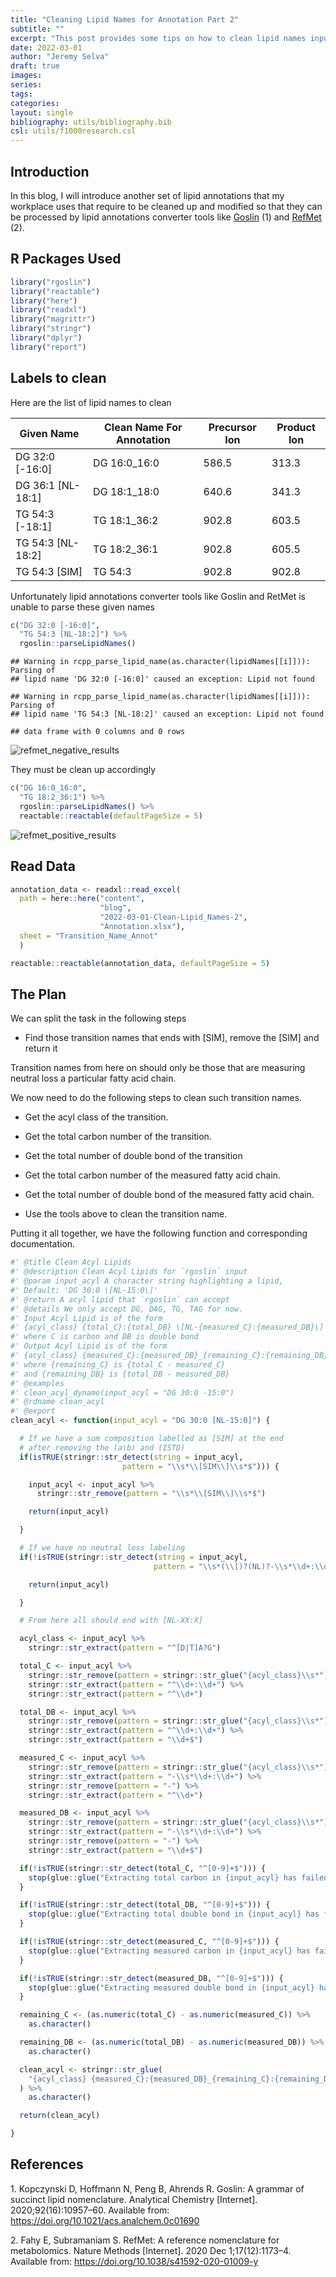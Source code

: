 ```yaml
---
title: "Cleaning Lipid Names for Annotation Part 2"
subtitle: ""
excerpt: "This post provides some tips on how to clean lipid names input suited for some current nomenclature tools using R"
date: 2022-03-01
author: "Jeremy Selva"
draft: true
images:
series:
tags:
categories:
layout: single
bibliography: utils/bibliography.bib
csl: utils/f1000research.csl
---
```


<script src="{{< blogdown/postref >}}index_files/core-js/shim.min.js"></script>
<script src="{{< blogdown/postref >}}index_files/react/react.min.js"></script>
<script src="{{< blogdown/postref >}}index_files/react/react-dom.min.js"></script>
<script src="{{< blogdown/postref >}}index_files/reactwidget/react-tools.js"></script>
<script src="{{< blogdown/postref >}}index_files/htmlwidgets/htmlwidgets.js"></script>
<script src="{{< blogdown/postref >}}index_files/reactable-binding/reactable.js"></script>
<script src="{{< blogdown/postref >}}index_files/core-js/shim.min.js"></script>
<script src="{{< blogdown/postref >}}index_files/react/react.min.js"></script>
<script src="{{< blogdown/postref >}}index_files/react/react-dom.min.js"></script>
<script src="{{< blogdown/postref >}}index_files/reactwidget/react-tools.js"></script>
<script src="{{< blogdown/postref >}}index_files/htmlwidgets/htmlwidgets.js"></script>
<script src="{{< blogdown/postref >}}index_files/reactable-binding/reactable.js"></script>

## Introduction

In this blog, I will introduce another set of lipid annotations that my workplace uses that require to be cleaned up and modified so that they can be processed by lipid annotations converter tools like [Goslin](https://lifs-tools.org/goslin) (1) and [RefMet](https://metabolomicsworkbench.org/databases/refmet/index.php) (2).

## R Packages Used

``` r
library("rgoslin")
library("reactable")
library("here")
library("readxl")
library("magrittr")
library("stringr")
library("dplyr")
library("report")
```

## Labels to clean

Here are the list of lipid names to clean

| Given Name          | Clean Name For Annotation | Precursor Ion | Product Ion |
|---------------------|---------------------------|---------------|-------------|
| DG 32:0 \[-16:0\]   | DG 16:0_16:0              | 586.5         | 313.3       |
| DG 36:1 \[NL-18:1\] | DG 18:1_18:0              | 640.6         | 341.3       |
| TG 54:3 \[-18:1\]   | TG 18:1_36:2              | 902.8         | 603.5       |
| TG 54:3 \[NL-18:2\] | TG 18:2_36:1              | 902.8         | 605.5       |
| TG 54:3 \[SIM\]     | TG 54:3                   | 902.8         | 902.8       |

Unfortunately lipid annotations converter tools like Goslin and RetMet is unable to parse these given names

``` r
c("DG 32:0 [-16:0]",
  "TG 54:3 [NL-18:2]") %>%
  rgoslin::parseLipidNames()
```

    ## Warning in rcpp_parse_lipid_name(as.character(lipidNames[[i]])): Parsing of
    ## lipid name 'DG 32:0 [-16:0]' caused an exception: Lipid not found

    ## Warning in rcpp_parse_lipid_name(as.character(lipidNames[[i]])): Parsing of
    ## lipid name 'TG 54:3 [NL-18:2]' caused an exception: Lipid not found

    ## data frame with 0 columns and 0 rows

![refmet_negative_results](refmet_negative_results.jpg)

They must be clean up accordingly

``` r
c("DG 16:0_16:0",
  "TG 18:2_36:1") %>%
  rgoslin::parseLipidNames() %>%
  reactable::reactable(defaultPageSize = 5)
```

<div id="htmlwidget-1" class="reactable html-widget" style="width:auto;height:auto;"></div>
<script type="application/json" data-for="htmlwidget-1">{"x":{"tag":{"name":"Reactable","attribs":{"data":{"Normalized.Name":["DG 16:0_16:0","TG 18:2_36:1"],"Original.Name":["DG 16:0_16:0","TG 18:2_36:1"],"Grammar":["Shorthand2020","Shorthand2020"],"Message":["NA","NA"],"Adduct":["NA","NA"],"Adduct.Charge":[0,0],"Lipid.Maps.Category":["GL","GL"],"Lipid.Maps.Main.Class":["DG","TG"],"Species.Name":["DG 32:0","TG 54:3"],"Molecular.Species.Name":["DG 16:0_16:0","TG 18:2_36:1"],"Sn.Position.Name":["NA","NA"],"Structure.Defined.Name":["NA","NA"],"Full.Structure.Name":["NA","NA"],"Functional.Class.Abbr":["[DG]","[TG]"],"Functional.Class.Synonyms":["[DG, DAG]","[TG, TAG]"],"Level":["MOLECULAR_SPECIES","MOLECULAR_SPECIES"],"Total.C":[32,54],"Total.OH":[0,0],"Total.DB":[0,3],"Mass":[568.50667553,870.80402686],"Sum.Formula":["C35H68O5","C57H106O5"],"FA1.Position":[-1,-1],"FA1.C":[16,18],"FA1.OH":[0,0],"FA1.DB":[0,2],"FA1.Bond.Type":["ESTER","ESTER"],"FA1.DB.Positions":["[]","[]"],"FA2.Position":[-1,-1],"FA2.C":[16,36],"FA2.OH":[0,0],"FA2.DB":[0,1],"FA2.Bond.Type":["ESTER","ESTER"],"FA2.DB.Positions":["[]","[]"],"LCB.Position":["NA","NA"],"LCB.C":["NA","NA"],"LCB.OH":["NA","NA"],"LCB.DB":["NA","NA"],"LCB.Bond.Type":[null,null],"LCB.DB.Positions":[null,null],"FA3.Position":[-1,-1],"FA3.C":[0,0],"FA3.OH":[0,0],"FA3.DB":[0,0],"FA3.Bond.Type":["ESTER","ESTER"],"FA3.DB.Positions":["[]","[]"],"FA4.Position":["NA","NA"],"FA4.C":["NA","NA"],"FA4.OH":["NA","NA"],"FA4.DB":["NA","NA"],"FA4.Bond.Type":[null,null],"FA4.DB.Positions":[null,null]},"columns":[{"accessor":"Normalized.Name","name":"Normalized.Name","type":"character"},{"accessor":"Original.Name","name":"Original.Name","type":"character"},{"accessor":"Grammar","name":"Grammar","type":"character"},{"accessor":"Message","name":"Message","type":"character"},{"accessor":"Adduct","name":"Adduct","type":"character"},{"accessor":"Adduct.Charge","name":"Adduct.Charge","type":"numeric"},{"accessor":"Lipid.Maps.Category","name":"Lipid.Maps.Category","type":"character"},{"accessor":"Lipid.Maps.Main.Class","name":"Lipid.Maps.Main.Class","type":"character"},{"accessor":"Species.Name","name":"Species.Name","type":"character"},{"accessor":"Molecular.Species.Name","name":"Molecular.Species.Name","type":"character"},{"accessor":"Sn.Position.Name","name":"Sn.Position.Name","type":"character"},{"accessor":"Structure.Defined.Name","name":"Structure.Defined.Name","type":"character"},{"accessor":"Full.Structure.Name","name":"Full.Structure.Name","type":"character"},{"accessor":"Functional.Class.Abbr","name":"Functional.Class.Abbr","type":"character"},{"accessor":"Functional.Class.Synonyms","name":"Functional.Class.Synonyms","type":"character"},{"accessor":"Level","name":"Level","type":"character"},{"accessor":"Total.C","name":"Total.C","type":"numeric"},{"accessor":"Total.OH","name":"Total.OH","type":"numeric"},{"accessor":"Total.DB","name":"Total.DB","type":"numeric"},{"accessor":"Mass","name":"Mass","type":"numeric"},{"accessor":"Sum.Formula","name":"Sum.Formula","type":"character"},{"accessor":"FA1.Position","name":"FA1.Position","type":"numeric"},{"accessor":"FA1.C","name":"FA1.C","type":"numeric"},{"accessor":"FA1.OH","name":"FA1.OH","type":"numeric"},{"accessor":"FA1.DB","name":"FA1.DB","type":"numeric"},{"accessor":"FA1.Bond.Type","name":"FA1.Bond.Type","type":"character"},{"accessor":"FA1.DB.Positions","name":"FA1.DB.Positions","type":"character"},{"accessor":"FA2.Position","name":"FA2.Position","type":"numeric"},{"accessor":"FA2.C","name":"FA2.C","type":"numeric"},{"accessor":"FA2.OH","name":"FA2.OH","type":"numeric"},{"accessor":"FA2.DB","name":"FA2.DB","type":"numeric"},{"accessor":"FA2.Bond.Type","name":"FA2.Bond.Type","type":"character"},{"accessor":"FA2.DB.Positions","name":"FA2.DB.Positions","type":"character"},{"accessor":"LCB.Position","name":"LCB.Position","type":"numeric"},{"accessor":"LCB.C","name":"LCB.C","type":"numeric"},{"accessor":"LCB.OH","name":"LCB.OH","type":"numeric"},{"accessor":"LCB.DB","name":"LCB.DB","type":"numeric"},{"accessor":"LCB.Bond.Type","name":"LCB.Bond.Type","type":"character"},{"accessor":"LCB.DB.Positions","name":"LCB.DB.Positions","type":"character"},{"accessor":"FA3.Position","name":"FA3.Position","type":"numeric"},{"accessor":"FA3.C","name":"FA3.C","type":"numeric"},{"accessor":"FA3.OH","name":"FA3.OH","type":"numeric"},{"accessor":"FA3.DB","name":"FA3.DB","type":"numeric"},{"accessor":"FA3.Bond.Type","name":"FA3.Bond.Type","type":"character"},{"accessor":"FA3.DB.Positions","name":"FA3.DB.Positions","type":"character"},{"accessor":"FA4.Position","name":"FA4.Position","type":"numeric"},{"accessor":"FA4.C","name":"FA4.C","type":"numeric"},{"accessor":"FA4.OH","name":"FA4.OH","type":"numeric"},{"accessor":"FA4.DB","name":"FA4.DB","type":"numeric"},{"accessor":"FA4.Bond.Type","name":"FA4.Bond.Type","type":"character"},{"accessor":"FA4.DB.Positions","name":"FA4.DB.Positions","type":"character"}],"defaultPageSize":5,"paginationType":"numbers","showPageInfo":true,"minRows":1,"dataKey":"28c45172401b46de1aaa0ffd50952b83","key":"28c45172401b46de1aaa0ffd50952b83"},"children":[]},"class":"reactR_markup"},"evals":[],"jsHooks":[]}</script>

![refmet_positive_results](refmet_positive_results.jpg)
## Read Data

``` r
annotation_data <- readxl::read_excel(
  path = here::here("content", 
                    "blog",
                    "2022-03-01-Clean-Lipid_Names-2",
                    "Annotation.xlsx"),
  sheet = "Transition_Name_Annot"
  )

reactable::reactable(annotation_data, defaultPageSize = 5)
```

<div id="htmlwidget-2" class="reactable html-widget" style="width:auto;height:auto;"></div>
<script type="application/json" data-for="htmlwidget-2">{"x":{"tag":{"name":"Reactable","attribs":{"data":{"Given Name":["DG 32:0 [-16:0]","DG 36:1 [NL-18:1]","TG 54:3  [-18:1]","TG 54:3  [NL-18:2]","TG 54:3  [SIM]","TG(O-50:2) [-18:1]","TG(O-50:2) [NL-18:2]","TG(O-50:2) [SIM]"],"Precursor Ion":[586.5,640.6,902.8,902.8,902.8,834.8,834.8,834.8],"Product Ion":[313.3,341.3,603.5,605.5,902.8,535.5,537.5,834.8]},"columns":[{"accessor":"Given Name","name":"Given Name","type":"character"},{"accessor":"Precursor Ion","name":"Precursor Ion","type":"numeric"},{"accessor":"Product Ion","name":"Product Ion","type":"numeric"}],"defaultPageSize":5,"paginationType":"numbers","showPageInfo":true,"minRows":1,"dataKey":"4ffa8319b24345681656a750f8c1e80e","key":"4ffa8319b24345681656a750f8c1e80e"},"children":[]},"class":"reactR_markup"},"evals":[],"jsHooks":[]}</script>

## The Plan

We can split the task in the following steps

-   Find those transition names that ends with \[SIM\], remove the \[SIM\] and return it

Transition names from here on should only be those that are measuring neutral loss a particular fatty acid chain.

We now need to do the following steps to clean such transition names.

-   Get the acyl class of the transition.

-   Get the total carbon number of the transition.

-   Get the total number of double bond of the transition

-   Get the total carbon number of the measured fatty acid chain.

-   Get the total number of double bond of the measured fatty acid chain.

-   Use the tools above to clean the transition name.

Putting it all together, we have the following function and corresponding documentation.

``` r
#' @title Clean Acyl Lipids
#' @description Clean Acyl Lipids for `rgoslin` input
#' @param input_acyl A character string highlighting a lipid,
#' Default: 'DG 30:0 \[NL-15:0\]'
#' @return A acyl lipid that `rgoslin` can accept
#' @details We only accept DG, DAG, TG, TAG for now.
#' Input Acyl Lipid is of the form
#' {acyl_class} {total_C}:{total_DB} \[NL-{measured_C}:{measured_DB}\]
#' where C is carbon and DB is double bond
#' Output Acyl Lipid is of the form
#' {acyl_class} {measured_C}:{measured_DB}_{remaining_C}:{remaining_DB}
#' where {remaining_C} is {total_C - measured_C}
#' and {remaining_DB} is {total_DB - measured_DB}
#' @examples
#' clean_acyl_dynamo(input_acyl = "DG 30:0 -15:0")
#' @rdname clean_acyl
#' @export
clean_acyl <- function(input_acyl = "DG 30:0 [NL-15:0]") {

  # If we have a sum composition labelled as [SIM] at the end
  # after removing the (a\b) and (ISTD)
  if(isTRUE(stringr::str_detect(string = input_acyl,
                         pattern = "\\s*\\[SIM\\]\\s*$"))) {

    input_acyl <- input_acyl %>%
      stringr::str_remove(pattern = "\\s*\\[SIM\\]\\s*$")

    return(input_acyl)

  }

  # If we have no neutral loss labeling
  if(!isTRUE(stringr::str_detect(string = input_acyl,
                                pattern = "\\s*(\\[)?(NL)?-\\s*\\d+:\\d+(\\])?\\s*$"))) {

    return(input_acyl)

  }

  # From here all should end with [NL-XX:X]

  acyl_class <- input_acyl %>%
    stringr::str_extract(pattern = "^[D|T]A?G")

  total_C <- input_acyl %>%
    stringr::str_remove(pattern = stringr::str_glue("{acyl_class}\\s*")) %>%
    stringr::str_extract(pattern = "^\\d+:\\d+") %>%
    stringr::str_extract(pattern = "^\\d+")

  total_DB <- input_acyl %>%
    stringr::str_remove(pattern = stringr::str_glue("{acyl_class}\\s*")) %>%
    stringr::str_extract(pattern = "^\\d+:\\d+") %>%
    stringr::str_extract(pattern = "\\d+$")

  measured_C <- input_acyl %>%
    stringr::str_remove(pattern = stringr::str_glue("{acyl_class}\\s*")) %>%
    stringr::str_extract(pattern = "-\\s*\\d+:\\d+") %>%
    stringr::str_remove(pattern = "-") %>%
    stringr::str_extract(pattern = "^\\d+")

  measured_DB <- input_acyl %>%
    stringr::str_remove(pattern = stringr::str_glue("{acyl_class}\\s*")) %>%
    stringr::str_extract(pattern = "-\\s*\\d+:\\d+") %>%
    stringr::str_remove(pattern = "-") %>%
    stringr::str_extract(pattern = "\\d+$")

  if(!isTRUE(stringr::str_detect(total_C, "^[0-9]+$"))) {
    stop(glue::glue("Extracting total carbon in {input_acyl} has failed"))
  }

  if(!isTRUE(stringr::str_detect(total_DB, "^[0-9]+$"))) {
    stop(glue::glue("Extracting total double bond in {input_acyl} has failed"))
  }

  if(!isTRUE(stringr::str_detect(measured_C, "^[0-9]+$"))) {
    stop(glue::glue("Extracting measured carbon in {input_acyl} has failed"))
  }

  if(!isTRUE(stringr::str_detect(measured_DB, "^[0-9]+$"))) {
    stop(glue::glue("Extracting measured double bond in {input_acyl} has failed"))
  }

  remaining_C <- (as.numeric(total_C) - as.numeric(measured_C)) %>%
    as.character()

  remaining_DB <- (as.numeric(total_DB) - as.numeric(measured_DB)) %>%
    as.character()

  clean_acyl <- stringr::str_glue(
    "{acyl_class} {measured_C}:{measured_DB}_{remaining_C}:{remaining_DB}"
  ) %>%
    as.character()

  return(clean_acyl)

}
```

## References

<div id="refs" class="references csl-bib-body">

<div id="ref-GOSLIN" class="csl-entry">

<span class="csl-left-margin">1. </span><span class="csl-right-inline">Kopczynski D, Hoffmann N, Peng B, Ahrends R. Goslin: A grammar of succinct lipid nomenclature. Analytical Chemistry \[Internet\]. 2020;92(16):10957–60. Available from: <https://doi.org/10.1021/acs.analchem.0c01690></span>

</div>

<div id="ref-Fahy2020" class="csl-entry">

<span class="csl-left-margin">2. </span><span class="csl-right-inline">Fahy E, Subramaniam S. RefMet: A reference nomenclature for metabolomics. Nature Methods \[Internet\]. 2020 Dec 1;17(12):1173–4. Available from: <https://doi.org/10.1038/s41592-020-01009-y></span>

</div>

</div>
